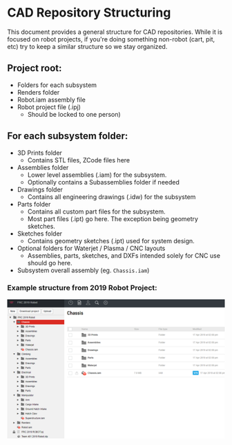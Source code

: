 # CAD Repository Structuring

This document provides a general structure for CAD repositories. While it is focused on robot projects, if you're doing something non-robot (cart, pit, etc) try to keep a similar structure so we stay organized.

## Project root:
* Folders for each subsystem
* Renders folder
* Robot.iam assembly file
* Robot project file (.ipj)
     * Should be locked to one person)

## For each subsystem folder:
* 3D Prints folder
     * Contains STL files, ZCode files here
* Assemblies folder
     * Lower level assemblies (.iam) for the subsystem.
     * Optionally contains a Subassemblies folder if needed
* Drawings folder
     * Contains all engineering drawings (.idw) for the subsystem
* Parts folder
     * Contains all custom part files for the subsystem.
     * Most part files (.ipt) go here. The exception being geometry sketches.
* Sketches folder
     * Contains geometry sketches (.ipt) used for system design.
* Optional folders for Waterjet / Plasma / CNC layouts
     * Assemblies, parts, sketches, and DXFs intended solely for CNC use should go here.
* Subsystem overall assembly (eg. `Chassis.iam`)

### Example structure from 2019 Robot Project:
![2019 Repo Structure](res/repoStruct.png)